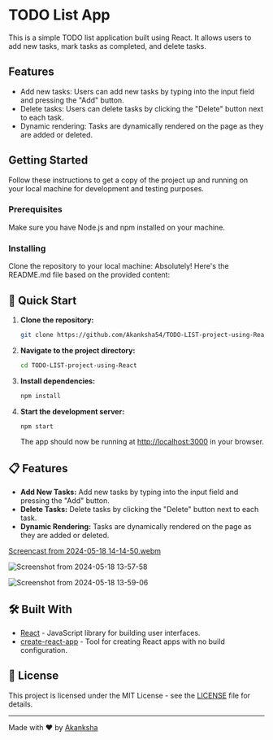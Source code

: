 # TODO List App

This is a simple TODO list application built using React. It allows users to add new tasks, mark tasks as completed, and delete tasks.

## Features

- Add new tasks: Users can add new tasks by typing into the input field and pressing the "Add" button.
- Delete tasks: Users can delete tasks by clicking the "Delete" button next to each task.
- Dynamic rendering: Tasks are dynamically rendered on the page as they are added or deleted.

## Getting Started

Follow these instructions to get a copy of the project up and running on your local machine for development and testing purposes.

### Prerequisites

Make sure you have Node.js and npm installed on your machine.

### Installing

Clone the repository to your local machine:
Absolutely! Here's the README.md file based on the provided content:

## 🚀 Quick Start

1. **Clone the repository:**

   ```bash
   git clone https://github.com/Akanksha54/TODO-LIST-project-using-React.git
   ```

2. **Navigate to the project directory:**

   ```bash
   cd TODO-LIST-project-using-React
   ```

3. **Install dependencies:**

   ```bash
   npm install
   ```

4. **Start the development server:**

   ```bash
   npm start
   ```

   The app should now be running at [http://localhost:3000](http://localhost:3000) in your browser.

## 📋 Features

- **Add New Tasks:** Add new tasks by typing into the input field and pressing the "Add" button.
- **Delete Tasks:** Delete tasks by clicking the "Delete" button next to each task.
- **Dynamic Rendering:** Tasks are dynamically rendered on the page as they are added or deleted.
  
[Screencast from 2024-05-18 14-14-50.webm](https://github.com/Akanksha54/TODO-LIST-project-using-React/assets/122151315/f373b0f4-3022-47bc-bff0-6d836c609ab6)

![Screenshot from 2024-05-18 13-57-58](https://github.com/Akanksha54/TODO-LIST-project-using-React/assets/122151315/ac031070-253a-4d59-969f-1ea3937edaa6)

![Screenshot from 2024-05-18 13-59-06](https://github.com/Akanksha54/TODO-LIST-project-using-React/assets/122151315/4584d56d-53a5-4643-bbee-a65afc1f8778)


## 🛠️ Built With

- [React](https://reactjs.org/) - JavaScript library for building user interfaces.
- [create-react-app](https://create-react-app.dev/) - Tool for creating React apps with no build configuration.

## 📝 License

This project is licensed under the MIT License - see the [LICENSE](LICENSE) file for details.

---

Made with ❤️ by [Akanksha](https://github.com/Akanksha54)
